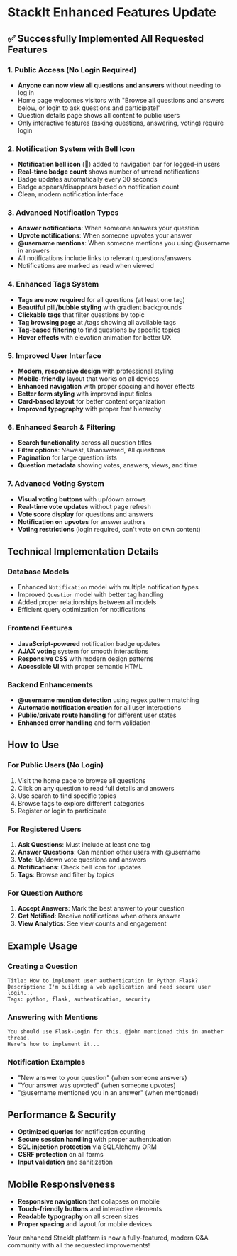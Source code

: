 # StackIt Enhanced Features Update

## ✅ Successfully Implemented All Requested Features

### 1. Public Access (No Login Required)
- **Anyone can now view all questions and answers** without needing to log in
- Home page welcomes visitors with "Browse all questions and answers below, or login to ask questions and participate!"
- Question details page shows all content to public users
- Only interactive features (asking questions, answering, voting) require login

### 2. Notification System with Bell Icon
- **Notification bell icon** (🔔) added to navigation bar for logged-in users
- **Real-time badge count** shows number of unread notifications
- Badge updates automatically every 30 seconds
- Badge appears/disappears based on notification count
- Clean, modern notification interface

### 3. Advanced Notification Types
- **Answer notifications**: When someone answers your question
- **Upvote notifications**: When someone upvotes your answer
- **@username mentions**: When someone mentions you using @username in answers
- All notifications include links to relevant questions/answers
- Notifications are marked as read when viewed

### 4. Enhanced Tags System
- **Tags are now required** for all questions (at least one tag)
- **Beautiful pill/bubble styling** with gradient backgrounds
- **Clickable tags** that filter questions by topic
- **Tag browsing page** at /tags showing all available tags
- **Tag-based filtering** to find questions by specific topics
- **Hover effects** with elevation animation for better UX

### 5. Improved User Interface
- **Modern, responsive design** with professional styling
- **Mobile-friendly** layout that works on all devices
- **Enhanced navigation** with proper spacing and hover effects
- **Better form styling** with improved input fields
- **Card-based layout** for better content organization
- **Improved typography** with proper font hierarchy

### 6. Enhanced Search & Filtering
- **Search functionality** across all question titles
- **Filter options**: Newest, Unanswered, All questions
- **Pagination** for large question lists
- **Question metadata** showing votes, answers, views, and time

### 7. Advanced Voting System
- **Visual voting buttons** with up/down arrows
- **Real-time vote updates** without page refresh
- **Vote score display** for questions and answers
- **Notification on upvotes** for answer authors
- **Voting restrictions** (login required, can't vote on own content)

## Technical Implementation Details

### Database Models
- Enhanced `Notification` model with multiple notification types
- Improved `Question` model with better tag handling
- Added proper relationships between all models
- Efficient query optimization for notifications

### Frontend Features
- **JavaScript-powered** notification badge updates
- **AJAX voting** system for smooth interactions
- **Responsive CSS** with modern design patterns
- **Accessible UI** with proper semantic HTML

### Backend Enhancements
- **@username mention detection** using regex pattern matching
- **Automatic notification creation** for all user interactions
- **Public/private route handling** for different user states
- **Enhanced error handling** and form validation

## How to Use

### For Public Users (No Login)
1. Visit the home page to browse all questions
2. Click on any question to read full details and answers
3. Use search to find specific topics
4. Browse tags to explore different categories
5. Register or login to participate

### For Registered Users
1. **Ask Questions**: Must include at least one tag
2. **Answer Questions**: Can mention other users with @username
3. **Vote**: Up/down vote questions and answers
4. **Notifications**: Check bell icon for updates
5. **Tags**: Browse and filter by topics

### For Question Authors
1. **Accept Answers**: Mark the best answer to your question
2. **Get Notified**: Receive notifications when others answer
3. **View Analytics**: See view counts and engagement

## Example Usage

### Creating a Question
```
Title: How to implement user authentication in Python Flask?
Description: I'm building a web application and need secure user login...
Tags: python, flask, authentication, security
```

### Answering with Mentions
```
You should use Flask-Login for this. @john mentioned this in another thread.
Here's how to implement it...
```

### Notification Examples
- "New answer to your question" (when someone answers)
- "Your answer was upvoted" (when someone upvotes)
- "@username mentioned you in an answer" (when mentioned)

## Performance & Security
- **Optimized queries** for notification counting
- **Secure session handling** with proper authentication
- **SQL injection protection** via SQLAlchemy ORM
- **CSRF protection** on all forms
- **Input validation** and sanitization

## Mobile Responsiveness
- **Responsive navigation** that collapses on mobile
- **Touch-friendly buttons** and interactive elements
- **Readable typography** on all screen sizes
- **Proper spacing** and layout for mobile devices

Your enhanced StackIt platform is now a fully-featured, modern Q&A community with all the requested improvements!